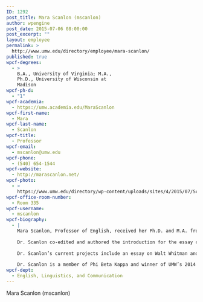 ```yaml
---
ID: 1292
post_title: Mara Scanlon (mscanlon)
author: wpengine
post_date: 2015-07-06 08:00:00
post_excerpt: ""
layout: employee
permalink: >
  http://www.umw.edu/directory/employee/mara-scanlon/
published: true
wpcf-degrees:
  - >
    B.A., University of Virginia; M.A.,
    Ph.D., University of Wisconsin at
    Madison
wpcf-ph-d:
  - "1"
wpcf-academia:
  - https://umw.academia.edu/MaraScanlon
wpcf-first-name:
  - Mara
wpcf-last-name:
  - Scanlon
wpcf-title:
  - Professor
wpcf-email:
  - mscanlon@umw.edu
wpcf-phone:
  - (540) 654-1544
wpcf-website:
  - http://marascanlon.net/
wpcf-photo:
  - >
    https://www.umw.edu/directory/wp-content/uploads/sites/4/2015/07/Scanlon-Mara09.jpg
wpcf-office-room-number:
  - Room 335
wpcf-username:
  - mscanlon
wpcf-biography:
  - |
    Mara Scanlon, Professor of English, received her Ph.D. and M.A. from the University of Wisconsin-Madison and a B.A. from the University of Virginia. Her teaching and research interests include poetry and poetics, Modernism, women’s literature, literature of the Great War, ethics and literature, Asian American literature, and digital humanities.
    
    Dr. Scanlon co-edited and authored the introduction for the essay collection Poetry and Dialogism: Hearing Over (2014). Other articles have been published in College Literature; Approaches to Teaching H.D.’s Poetry and Prose; LIT: Literature, Interpretation, Theory; The Bucknell Review; World Literature Today; The Virginia Review of Asian Studies; Asian American Novelists; and The Writer’s Chronicle. Her professional work includes a collaborative, multi-university National Endowment for the Humanities Grant awarded for a project in the digital humanities called “Looking for Whitman: the Poetry of Place in Life and Work of Walt Whitman.” In an interview that aired on the <a href="http://withgoodreasonradio.org/">"With Good Reason"</a> public radio program, Dr. Scanlon and Dr. Brady Earnhart discussed how poet Walt Whitman helped heal wounded Civil War soldiers in Fredericksburg in the same way he hoped his poetry could heal the war-torn nation.
    
    Dr. Scanlon’s current projects include an essay on Walt Whitman and literary tourism in the digital age (forthcoming); an article on Rebecca West’s World War I novel The Return of the Soldier; and research in the field of modernist periodical studies and "the poetess."
    
    Dr. Scanlon is a member of Phi Beta Kappa and winner of UMW’s 2014 Grellet C. Simpson Award for Excellence in Undergraduate Teaching.
wpcf-dept:
  - English, Linguistics, and Communication
---
```

Mara Scanlon (mscanlon)